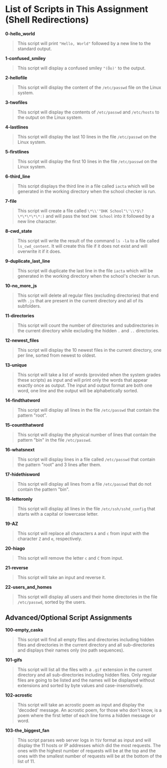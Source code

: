 # List of Scripts in This Assignment (Shell Redirections)

**0-hello_world**
> This script will print ```"Hello, World"``` followed by a new line to the standard output.

**1-confused_smiley**
> This script will display a confused smiley ```"(Ôo)'``` to the output.

**2-hellofile**
> This script will display the content of the ```/etc/passwd``` file on the Linux system.

**3-twofiles**
> This script will display the contents of ```/etc/passwd``` and ```/etc/hosts``` to the output on the Linux system.

**4-lastlines**
> This script will display the last 10 lines in the file ```/etc/passwd``` on the Linux system.

**5-firstlines**
> This script will display the first 10 lines in the file ```/etc/passwd``` on the Linux system.

**6-third_line**
> This script displays the third line in a file called ```iacta``` which will be generated in the working directory when the school checker is run.

**7-file**
> This script will create a file called ```\*\\'"DHK School"\'\\*$\?\*\*\*\*\*:)``` and will pass the text ```DHK School``` into it followed by a new line character.

**8-cwd_state**
> This script will write the result of the command ```ls -la``` to a file called ```ls_cwd_content```. It will create this file if it does not exist and will overwrite it if it does.

**9-duplicate_last_line**
> This script will duplicate the last line in the file ```iacta``` which will be generated in the working directory when the school's checker is run.

**10-no_more_js**
> This script will delete all regular files (excluding directories) that end with ```.js``` that are present in the current directory and all of its subfolders.

**11-directories**
> This script will count the number of directories and subdirectories in the current directory while excluding the hidden ```.``` and ```..``` directories.

**12-newest_files**
> This script will display the 10 newest files in the current directory, one per line, sorted from newest to oldest.

**13-unique**
> This script will take a list of words (provided when the system grades these scripts) as input and will print only the words that appear exactly once as output. The input and output format are both one word, one line and the output will be alphabetically sorted.

**14-findthatword**
> This script will display all lines in the file ```/etc/passwd``` that contain the pattern "root".

**15-countthatword**
> This script will display the physical number of lines that contain the pattern "bin" in the file ```/etc/passwd```.

**16-whatsnext**
> This script will display lines in a file called ```/etc/passwd``` that contain the pattern "root" and 3 lines after them.

**17-hidethisword**
> This script will display all lines from a file ```/etc/passwd``` that do not contain the pattern "bin".

**18-letteronly**
> This script will display all lines in the file ```/etc/ssh/sshd_config``` that starts with a capital or lowercase letter.

**19-AZ**
> This script will replace all characters ```A``` and ```c``` from input with the character ```Z``` and ```e```, respectively.

**20-hiago**
> This script will remove the letter ```c``` and ```C``` from input.

**21-reverse**
> This script will take an input and reverse it.

**22-users_and_homes**
> This script will display all users and their home directories in the file ```/etc/passwd```, sorted by the users.

## Advanced/Optional Script Assignments

**100-empty_casks**
> This script will find all empty files and directories including hidden files and directories in the current directory and all sub-directories and displays their names only (no path sequences).

**101-gifs**
> This script will list all the files with a ```.gif``` extension in the current directory and all sub-directories including hidden files. Only regular files are going to be listed and the names will be displayed without extensions and sorted by byte values and case-insensitively.

**102-acrostic**
> This script will take an acrostic poem as input and display the 'decoded' message. An acrostic poem, for those who don't know, is a poem where the first letter of each line forms a hidden message or word.

**103-the_biggest_fan**
> This script parses web server logs in ```TSV``` format as input and will display the 11 hosts or IP addresses which did the most requests. The ones with the highest number of requests will be at the top and the ones with the smallest number of requests will be at the bottom of the list of 11.
